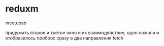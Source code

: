 # reduxm
meetupsb

придумать второе и третье окно и их взаимодействие, 
одно нажали и отобразилось
проброс сразу в два направления
fetch